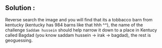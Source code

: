 ## Solution :
Reverse search the image and you will find that its a tobbacco barn from kentucky (kentucky has 984 barns like that hhh ^^), the name of the challenge `Saddam hussein` should help narrow it down to a place in Kentucy called Bagdad (you know saddam hussein -> irak -> bagdad), the rest is geoguessing. 